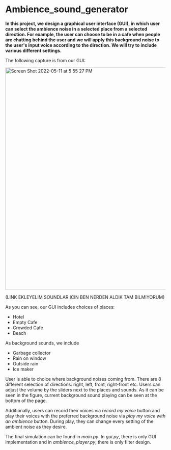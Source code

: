 # Ambience_sound_generator

**In this project, we design a graphical user interface (GUI), in which user can select the ambience noise in a selected place from a selected direction. For example, the user can choose to be in a cafe when people are chatting behind the user and we will apply this background noise to the user's input voice according to the direction. We will try to include various different settings.**


The following capture is from our GUI:

<img width="698" alt="Screen Shot 2022-05-11 at 5 55 27 PM" src="https://user-images.githubusercontent.com/23522642/167954271-0d7e888e-7028-4b42-9a27-bd5af9e8c2c4.png">

(LINK EKLEYELIM SOUNDLAR ICIN BEN NERDEN ALDIK TAM BILMIYORUM)

As you can see, our GUI includes choices of places:
 * Hotel
 * Empty Cafe
 * Crowded Cafe
 * Beach

As background sounds, we include
  * Garbage collector
  * Rain on window
  * Outside rain
  * Ice maker
 
 User is able to choice where background noises coming from. There are 8 different selection of directions: right, left, front, right-front etc. Users can adjust the volume by the sliders next to the places and sounds. As it can be seen in the figure, current background sound playing can be seen at the bottom of the page. 
 
  Additionally, users can record their voices via *record my voice* button and play their voices with the preferred background noise via *play my voice with an ambience* button. During play, they can change every setting of the ambient noise as they desire. 
 
 The final simulation can be found in *main.py*. In *gui.py*, there is only GUI implementation and in *ambience_player.py*, there is only filter design. 
 
 
 
  
